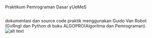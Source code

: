 Praktikum Pemrograman Dasar yUeMeS
##
dokumentasi dan source code praktik menggunakan Guido Van Robot (GvRng) dan Python di buku ALGOPRO(Algoritma dan Pemrograman).
![alt text](https://giffiles.alphacoders.com/113/113020.gif)

